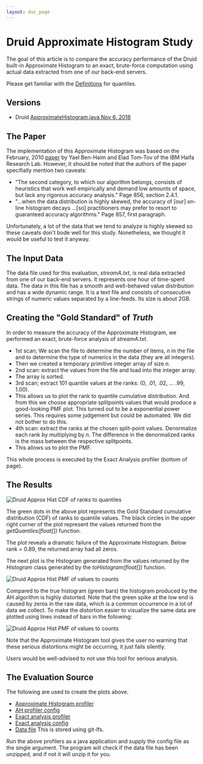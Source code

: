 ```yaml
---
layout: doc_page
---
```


# Druid Approximate Histogram Study

The goal of this article is to compare the accuracy performance of the Druid built-in Approximate Histogram to an exact, brute-force computation using actual data extracted from one of our back-end servers. 

Please get familiar with the [Definitions]({{site.docs_dir}}/Quantiles/Definitions.html) for quantiles.

## Versions

* Druid <a href="https://github.com/apache/incubator-druid/blob/master/extensions-core/histogram/src/main/java/org/apache/druid/query/aggregation/histogram/ApproximateHistogram.java">ApproximateHistogram.java Nov 6, 2018</a>


## The Paper

The implementation of this Approximate Histogram was based on the February, 2010 
[paper](http://www.jmlr.org/papers/volume11/ben-haim10a/ben-haim10a.pdf) 
by Yael Ben-Haim and Elad Tom-Tov of the IBM Haifa Research Lab. However, it should be noted that the authors of the paper specifially mention two caveats:

* "The second category, to which our algorithm belongs, consists of heuristics that work well empirically and demand low amounts of space, but lack any rigorous accuracy analysis." Page 856, section 2.4.1.
* "...when the data distribution is highly skewed, the accuracy of [our] on-line histogram decays ...[so] practitioners may prefer to resort to guaranteed accuracy algorithms." Page 857, first paragraph.

Unfortunately, a lot of the data that we tend to analyze is highly skewed so these caveats don't bode well for this study.  Nonetheless, we thought it would be useful to test it anyway.

## The Input Data
The data file used for this evaluation, *streamA.txt*, is real data extracted from one of our back-end servers.  It represents one hour of time-spent data. The data in this file has a smooth and well-behaved value distribution and has a wide dynamic range.  It is a text file and consists of consecutive strings of numeric values separated by a line-feeds. Its size is about 2GB.

## Creating the "Gold Standard" of <i>Truth</i> 
In order to measure the accuracy of the Approximate Histogram, we performed an exact, brute-force analysis of *streamA.txt*.

* 1st scan; We scan the file to determine the number of items, <i>n</i> in the file and to determine the type of numerics in the data (they are all integers). 
* Then we created a temporary primitive integer array of size <i>n</i>.
* 2nd scan: extract the values from the file and load into the integer array.
* The array is sorted.
* 3rd scan; extract 101 quantile values at the ranks: (0, .01, .02, ... .99, 1.00).
* This allows us to plot the rank to quantile cumulative distribution. And from this we choose appropriate splitpoints values that would produce a good-looking PMF plot. This turned out to be a exponential power series. This requires some judgement but could be automated. We did not bother to do this. 
* 4th scan: extract the ranks at the chosen split-point values. Denormalize each rank by multiplying by <i>n</i>.  The difference in the denormalized ranks is the mass between the respective splitpoints.
* This allows us to plot the PMF.

This whole process is executed by the Exact Analysis profiler (bottom of page).


## The Results

<img class="doc-img-full" src="{{site.docs_img_dir}}/quantiles/DruidAH_StreamA_CDF.png" alt="Druid Approx Hist CDF of ranks to quantiles" />  

The green dots in the above plot represents the Gold Standard cumulative distribution (CDF) of ranks to quantile values. The black circles in the upper right corner of the plot represent the values returned from the *getQuantiles(float[])* function. 

The plot reveals a dramatic failure of the Approximate Histogram. Below rank = 0.89, the returned array had all zeros.

The next plot is the Histogram generated from the values returned by the *Histogram* class generated by the *toHistogram(float[])* function.

<img class="doc-img-full" src="{{site.docs_img_dir}}/quantiles/DruidAH_StreamA_PMF1.png" alt="Druid Approx Hist PMF of values to counts" />

Compared to the true histogram (green bars) the histogram produced by the AH algorithm is highly distorted. Note that the green spike at the low end is caused by zeros in the raw data, which is a common occurrence in a lot of data we collect.  To make the distortion easier to visualize the same data are plotted using lines instead of bars in the following:

<img class="doc-img-full" src="{{site.docs_img_dir}}/quantiles/DruidAH_StreamA_PMF2.png" alt="Druid Approx Hist PMF of values to counts" />

Note that the Approximate Histogram tool gives the user no warning that these serious distortions might be occurring, it just fails silently.

Users would be well-advised to not use this tool for serious analysis.

## The Evaluation Source
The following are used to create the plots above.

* [Approximate Histogram profiler](https://github.com/DataSketches/characterization/blob/master/src/main/java/com/yahoo/sketches/characterization/quantiles/DruidAppHistStreamAProfile.java)
* [AH profiler config](https://github.com/DataSketches/characterization/blob/master/src/main/resources/quantiles/DruidAHStreamAJob.conf)
* [Exact analysis profiler](https://github.com/DataSketches/characterization/blob/master/src/main/java/com/yahoo/sketches/characterization/quantiles/ExactStreamAProfile.java)
* [Exact analysis config](https://github.com/DataSketches/characterization/blob/master/src/main/resources/quantiles/ExactStreamAJob.conf)
* [Data file](https://github.com/DataSketches/characterization/blob/master/streamA.txt.zip) This is stored using git-lfs.

Run the above profilers as a java application and supply the config file as the single argument. The program will check if the data file has been unzipped, and if not it will unzip it for you. 




 
